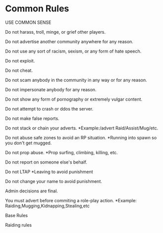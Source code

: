 # Common Rules

USE COMMON SENSE

Do not harass, troll, minge, or grief other players.

Do not advertise another community anywhere for any reason.

Do not use any sort of racism, sexism, or any form of hate speech.

Do not exploit.
			
Do not cheat.
			
Do not scam anybody in the community in any way or for any reason.
			
Do not impersonate anybody for any reason.
			
Do not show any form of pornography or extremely vulgar content.
			
Do not attempt to crash or ddos the server.
			
Do not make false reports.
		
Do not stack or chain your adverts. *Example:/advert Raid/Assist/Mug/etc.
			
Do not abuse safe zones to avoid an RP situation. *Running into spawn so you don't get mugged.
			
Do not prop abuse. *Prop surfing, climbing, killing, etc.
			
Do not report on someone else's behalf.
			
Do not LTAP *Leaving to avoid punishment
			
Do not change your name to avoid punishment.
			
Admin decisions are final.
			
You must advert before commiting a role-play action. *Example: Raiding,Mugging,Kidnapping,Stealing,etc














Base Rules



















Raiding rules

















